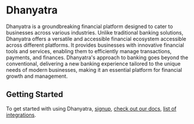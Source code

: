 # Dhanyatra
Dhanyatra is a groundbreaking financial platform designed to cater to businesses across various industries. Unlike traditional banking solutions, Dhanyatra offers a versatile and accessible financial ecosystem accessible across different platforms. It provides businesses with innovative financial tools and services, enabling them to efficiently manage transactions, payments, and finances. Dhanyatra's approach to banking goes beyond the conventional, delivering a new banking experience tailored to the unique needs of modern businesses, making it an essential platform for financial growth and management.

## Getting Started

To get started with using Dhanyatra, [signup](https://dhanyatra.brighthustle.in), [check out our docs](https://dhanyatra.brighthustle.in/docs/), [list of integrations](https://razorpay.com/integrations/).
